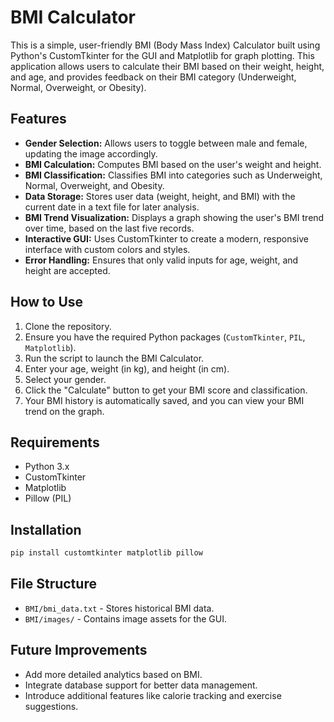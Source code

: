 
# BMI Calculator

This is a simple, user-friendly BMI (Body Mass Index) Calculator built using Python's CustomTkinter for the GUI and Matplotlib for graph plotting. This application allows users to calculate their BMI based on their weight, height, and age, and provides feedback on their BMI category (Underweight, Normal, Overweight, or Obesity). 

## Features

- **Gender Selection:** Allows users to toggle between male and female, updating the image accordingly.
- **BMI Calculation:** Computes BMI based on the user's weight and height.
- **BMI Classification:** Classifies BMI into categories such as Underweight, Normal, Overweight, and Obesity.
- **Data Storage:** Stores user data (weight, height, and BMI) with the current date in a text file for later analysis.
- **BMI Trend Visualization:** Displays a graph showing the user's BMI trend over time, based on the last five records.
- **Interactive GUI:** Uses CustomTkinter to create a modern, responsive interface with custom colors and styles.
- **Error Handling:** Ensures that only valid inputs for age, weight, and height are accepted.

## How to Use

1. Clone the repository.
2. Ensure you have the required Python packages (`CustomTkinter`, `PIL`, `Matplotlib`).
3. Run the script to launch the BMI Calculator.
4. Enter your age, weight (in kg), and height (in cm).
5. Select your gender.
6. Click the "Calculate" button to get your BMI score and classification.
7. Your BMI history is automatically saved, and you can view your BMI trend on the graph.

## Requirements

- Python 3.x
- CustomTkinter
- Matplotlib
- Pillow (PIL)

## Installation

```bash
pip install customtkinter matplotlib pillow
```

## File Structure

- `BMI/bmi_data.txt` - Stores historical BMI data.
- `BMI/images/` - Contains image assets for the GUI.

## Future Improvements

- Add more detailed analytics based on BMI.
- Integrate database support for better data management.
- Introduce additional features like calorie tracking and exercise suggestions.
